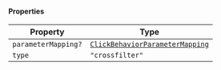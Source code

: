 #### Properties

| Property                                          | Type                                                                           |
| ------------------------------------------------- | ------------------------------------------------------------------------------ |
| <a id="parametermapping"></a> `parameterMapping?` | [`ClickBehaviorParameterMapping`](./api_html/ClickBehaviorParameterMapping.md) |
| <a id="type"></a> `type`                          | `"crossfilter"`                                                                |
